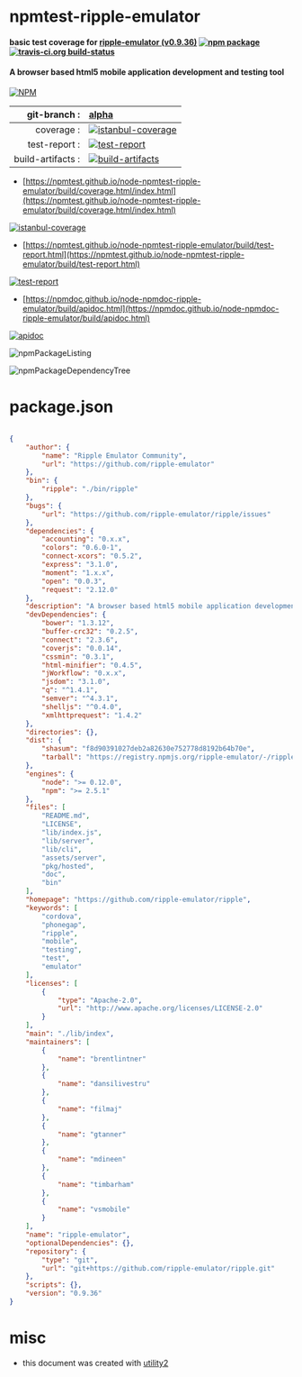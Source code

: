 # npmtest-ripple-emulator

#### basic test coverage for  [ripple-emulator (v0.9.36)](https://github.com/ripple-emulator/ripple)  [![npm package](https://img.shields.io/npm/v/npmtest-ripple-emulator.svg?style=flat-square)](https://www.npmjs.org/package/npmtest-ripple-emulator) [![travis-ci.org build-status](https://api.travis-ci.org/npmtest/node-npmtest-ripple-emulator.svg)](https://travis-ci.org/npmtest/node-npmtest-ripple-emulator)

#### A browser based html5 mobile application development and testing tool

[![NPM](https://nodei.co/npm/ripple-emulator.png?downloads=true&downloadRank=true&stars=true)](https://www.npmjs.com/package/ripple-emulator)

| git-branch : | [alpha](https://github.com/npmtest/node-npmtest-ripple-emulator/tree/alpha)|
|--:|:--|
| coverage : | [![istanbul-coverage](https://npmtest.github.io/node-npmtest-ripple-emulator/build/coverage.badge.svg)](https://npmtest.github.io/node-npmtest-ripple-emulator/build/coverage.html/index.html)|
| test-report : | [![test-report](https://npmtest.github.io/node-npmtest-ripple-emulator/build/test-report.badge.svg)](https://npmtest.github.io/node-npmtest-ripple-emulator/build/test-report.html)|
| build-artifacts : | [![build-artifacts](https://npmtest.github.io/node-npmtest-ripple-emulator/glyphicons_144_folder_open.png)](https://github.com/npmtest/node-npmtest-ripple-emulator/tree/gh-pages/build)|

- [https://npmtest.github.io/node-npmtest-ripple-emulator/build/coverage.html/index.html](https://npmtest.github.io/node-npmtest-ripple-emulator/build/coverage.html/index.html)

[![istanbul-coverage](https://npmtest.github.io/node-npmtest-ripple-emulator/build/screenCapture.buildCi.browser.%252Ftmp%252Fbuild%252Fcoverage.lib.html.png)](https://npmtest.github.io/node-npmtest-ripple-emulator/build/coverage.html/index.html)

- [https://npmtest.github.io/node-npmtest-ripple-emulator/build/test-report.html](https://npmtest.github.io/node-npmtest-ripple-emulator/build/test-report.html)

[![test-report](https://npmtest.github.io/node-npmtest-ripple-emulator/build/screenCapture.buildCi.browser.%252Ftmp%252Fbuild%252Ftest-report.html.png)](https://npmtest.github.io/node-npmtest-ripple-emulator/build/test-report.html)

- [https://npmdoc.github.io/node-npmdoc-ripple-emulator/build/apidoc.html](https://npmdoc.github.io/node-npmdoc-ripple-emulator/build/apidoc.html)

[![apidoc](https://npmdoc.github.io/node-npmdoc-ripple-emulator/build/screenCapture.buildCi.browser.%252Ftmp%252Fbuild%252Fapidoc.html.png)](https://npmdoc.github.io/node-npmdoc-ripple-emulator/build/apidoc.html)

![npmPackageListing](https://npmtest.github.io/node-npmtest-ripple-emulator/build/screenCapture.npmPackageListing.svg)

![npmPackageDependencyTree](https://npmtest.github.io/node-npmtest-ripple-emulator/build/screenCapture.npmPackageDependencyTree.svg)



# package.json

```json

{
    "author": {
        "name": "Ripple Emulator Community",
        "url": "https://github.com/ripple-emulator"
    },
    "bin": {
        "ripple": "./bin/ripple"
    },
    "bugs": {
        "url": "https://github.com/ripple-emulator/ripple/issues"
    },
    "dependencies": {
        "accounting": "0.x.x",
        "colors": "0.6.0-1",
        "connect-xcors": "0.5.2",
        "express": "3.1.0",
        "moment": "1.x.x",
        "open": "0.0.3",
        "request": "2.12.0"
    },
    "description": "A browser based html5 mobile application development and testing tool",
    "devDependencies": {
        "bower": "1.3.12",
        "buffer-crc32": "0.2.5",
        "connect": "2.3.6",
        "coverjs": "0.0.14",
        "cssmin": "0.3.1",
        "html-minifier": "0.4.5",
        "jWorkflow": "0.x.x",
        "jsdom": "3.1.0",
        "q": "^1.4.1",
        "semver": "^4.3.1",
        "shelljs": "^0.4.0",
        "xmlhttprequest": "1.4.2"
    },
    "directories": {},
    "dist": {
        "shasum": "f8d90391027deb2a82630e752778d8192b64b70e",
        "tarball": "https://registry.npmjs.org/ripple-emulator/-/ripple-emulator-0.9.36.tgz"
    },
    "engines": {
        "node": ">= 0.12.0",
        "npm": ">= 2.5.1"
    },
    "files": [
        "README.md",
        "LICENSE",
        "lib/index.js",
        "lib/server",
        "lib/cli",
        "assets/server",
        "pkg/hosted",
        "doc",
        "bin"
    ],
    "homepage": "https://github.com/ripple-emulator/ripple",
    "keywords": [
        "cordova",
        "phonegap",
        "ripple",
        "mobile",
        "testing",
        "test",
        "emulator"
    ],
    "licenses": [
        {
            "type": "Apache-2.0",
            "url": "http://www.apache.org/licenses/LICENSE-2.0"
        }
    ],
    "main": "./lib/index",
    "maintainers": [
        {
            "name": "brentlintner"
        },
        {
            "name": "dansilivestru"
        },
        {
            "name": "filmaj"
        },
        {
            "name": "gtanner"
        },
        {
            "name": "mdineen"
        },
        {
            "name": "timbarham"
        },
        {
            "name": "vsmobile"
        }
    ],
    "name": "ripple-emulator",
    "optionalDependencies": {},
    "repository": {
        "type": "git",
        "url": "git+https://github.com/ripple-emulator/ripple.git"
    },
    "scripts": {},
    "version": "0.9.36"
}
```



# misc
- this document was created with [utility2](https://github.com/kaizhu256/node-utility2)
